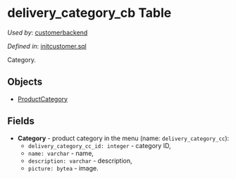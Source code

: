 # delivery_category_cb Table 

*Used by*: [customerbackend](../../backend/customerbackend.md) 

*Defined in*: [initcustomer.sql](../../dbinit/initcustomer.sql)

Category.

## Objects

- [ProductCategory](https://github.com/alexeysp11/workflow-lib/blob/main/src/Models/Business/Products/ProductCategory.cs)

## Fields 

- **Category** - product category in the menu (name: `delivery_category_cc`):
     - `delivery_category_cc_id: integer` - category ID,
     - `name: varchar` - name,
     - `description: varchar` - description,
     - `picture: bytea` - image.
